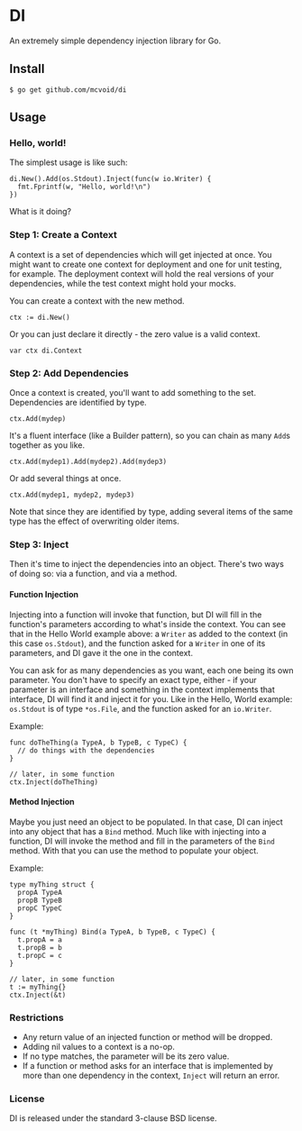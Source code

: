 # DI

An extremely simple dependency injection library for Go.

## Install

`$ go get github.com/mcvoid/di`

## Usage

### Hello, world!
The simplest usage is like such:

```
di.New().Add(os.Stdout).Inject(func(w io.Writer) {
  fmt.Fprintf(w, "Hello, world!\n")
})
```

What is it doing?

### Step 1: Create a Context

A context is a set of dependencies which will get injected at once. You might
want to create one context for deployment and one for unit testing, for example.
The deployment context will hold the real versions of your dependencies, while the
test context might hold your mocks.

You can create a context with the new method.

```
ctx := di.New()
```

Or you can just declare it directly - the zero value is a valid context.

```
var ctx di.Context
```

### Step 2: Add Dependencies

Once a context is created, you'll want to add something to the set. Dependencies
are identified by type.

```
ctx.Add(mydep)
```

It's a fluent interface (like a Builder pattern), so you can chain as many
`Add`s together as you like.

```
ctx.Add(mydep1).Add(mydep2).Add(mydep3)
```

Or add several things at once.

```
ctx.Add(mydep1, mydep2, mydep3)
```

Note that since they are identified by type, adding several items of the same type
has the effect of overwriting older items.

### Step 3: Inject

Then it's time to inject the dependencies into an object. There's two ways of doing so:
via a function, and via a method.

#### Function Injection

Injecting into a function will invoke that function, but DI will fill in the function's
parameters according to what's inside the context. You can see that in the Hello World
example above: a `Writer` as added to the context (in this case `os.Stdout`), and the
function asked for a `Writer` in one of its parameters, and DI gave it the one in the
context.

You can ask for as many dependencies as you want, each one being its own parameter.
You don't have to specify an exact type, either - if your parameter is an interface
and something in the context implements that interface, DI will find it and inject
it for you. Like in the Hello, World example: `os.Stdout` is of type `*os.File`, and
the function asked for an `io.Writer`.

Example:

```
func doTheThing(a TypeA, b TypeB, c TypeC) {
  // do things with the dependencies
}

// later, in some function
ctx.Inject(doTheThing)
```

#### Method Injection

Maybe you just need an object to be populated. In that case, DI can inject into any
object that has a `Bind` method. Much like with injecting into a function, DI will
invoke the method and fill in the parameters of the `Bind` method. With that you can
use the method to populate your object.

Example:

```
type myThing struct {
  propA TypeA
  propB TypeB
  propC TypeC
}

func (t *myThing) Bind(a TypeA, b TypeB, c TypeC) {
  t.propA = a
  t.propB = b
  t.propC = c
}

// later, in some function
t := myThing{}
ctx.Inject(&t)
```

### Restrictions

* Any return value of an injected function or method will be dropped.
* Adding nil values to a context is a no-op.
* If no type matches, the parameter will be its zero value.
* If a function or method asks for an interface that is implemented by
more than one dependency in the context, `Inject` will return an error.

### License

DI is released under the standard 3-clause BSD license.
